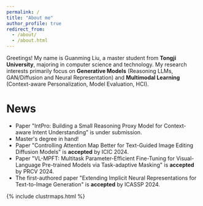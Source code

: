 ```yaml
---
permalink: /
title: "About me"
author_profile: true
redirect_from: 
  - /about/
  - /about.html
---
```


Greetings! My name is Guanming Liu, a master student from **Tongji University**, majoring in computer science and technology. My research interests primarily focus on **Generative Models** (Reasoning LLMs, GAN/Diffusion and Neural Representation) and **Multimodal Learning** (Context-aware Personalization, Model Evaluation, HCI).

News
======
* Paper "IntPro: Building a Small Reasoning Proxy Model for Context-aware Intent Understanding" is under submission.
* Master's degree in hand!
* Paper "Controlling Attention Map Better for Text-Guided Image Editing Diffusion Models" is **accepted** by ICIC 2024. 
* Paper "VL-MPFT: Multitask Parameter-Efficient Fine-Tuning for Visual-Language Pre-trained Models via Task-adaptive Masking" is **accepted** by PRCV 2024. 
* The first-authored paper "Extending Implicit Neural Representations for Text-to-Image Generation" is **accepted** by ICASSP 2024. 
<!-- * I have developed a deepfake detection method of image generation based on CLIP and frequency analysis. -->
<!-- * Ramping up for my TOEFL bout! 🚀📚💪 -->

{% include clustrmaps.html %}
